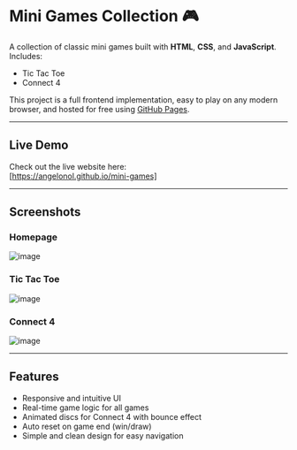 # Mini Games Collection 🎮

A collection of classic mini games built with **HTML**, **CSS**, and **JavaScript**.  
Includes:

- Tic Tac Toe
- Connect 4

This project is a full frontend implementation, easy to play on any modern browser, and hosted for free using [GitHub Pages](https://pages.github.com/).

---
## Live Demo

Check out the live website here:  
[https://angelonol.github.io/mini-games]

---

## Screenshots

### Homepage  
![image](https://github.com/user-attachments/assets/65d6d78b-d0f5-487b-bd5e-ca39b549d15c)


### Tic Tac Toe  
![image](https://github.com/user-attachments/assets/8c690efe-7b9f-47e3-a9fb-2100ab2fd2f8)


### Connect 4  
![image](https://github.com/user-attachments/assets/1d401b08-5906-4dac-9272-f7ddc35c55ed)



---

## Features

- Responsive and intuitive UI  
- Real-time game logic for all games  
- Animated discs for Connect 4 with bounce effect  
- Auto reset on game end (win/draw)  
- Simple and clean design for easy navigation

